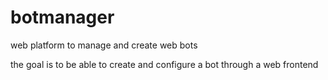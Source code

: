 # botmanager

web platform to manage and create web bots

the goal is to be able to create and configure a bot through a web frontend
